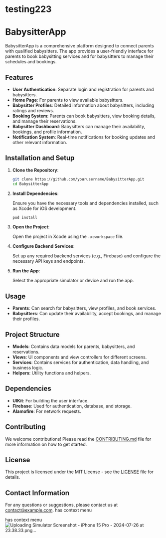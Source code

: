 # testing223

# BabysitterApp
 
BabysitterApp is a comprehensive platform designed to connect parents with qualified babysitters. The app provides a user-friendly interface for parents to book babysitting services and for babysitters to manage their schedules and bookings.
 
## Features
 
- **User Authentication**: Separate login and registration for parents and babysitters.
- **Home Page**: For parents to view available babysitters.
- **Babysitter Profiles**: Detailed information about babysitters, including ratings and reviews.
- **Booking System**: Parents can book babysitters, view booking details, and manage their reservations.
- **Babysitter Dashboard**: Babysitters can manage their availability, bookings, and profile information.
- **Notification System**: Real-time notifications for booking updates and other relevant information.
 
## Installation and Setup
 
1. **Clone the Repository**:
 
   ```bash
   git clone https://github.com/yourusername/BabysitterApp.git
   cd BabysitterApp
   ```
 
2. **Install Dependencies**:
 
   Ensure you have the necessary tools and dependencies installed, such as Xcode for iOS development.
 
   ```bash
   pod install
   ```
 
3. **Open the Project**:
 
   Open the project in Xcode using the `.xcworkspace` file.
 
4. **Configure Backend Services**:
 
   Set up any required backend services (e.g., Firebase) and configure the necessary API keys and endpoints.
 
5. **Run the App**:
 
   Select the appropriate simulator or device and run the app.
 
## Usage
 
- **Parents**: Can search for babysitters, view profiles, and book services.
- **Babysitters**: Can update their availability, accept bookings, and manage their profiles.
 
## Project Structure
 
- **Models**: Contains data models for parents, babysitters, and reservations.
- **Views**: UI components and view controllers for different screens.
- **Services**: Contains services for authentication, data handling, and business logic.
- **Helpers**: Utility functions and helpers.
 
## Dependencies
 
- **UIKit**: For building the user interface.
- **Firebase**: Used for authentication, database, and storage.
- **Alamofire**: For network requests.
 
## Contributing
 
We welcome contributions! Please read the [CONTRIBUTING.md](CONTRIBUTING.md) file for more information on how to get started.
 
## License
 
This project is licensed under the MIT License - see the [LICENSE](LICENSE) file for details.
 
## Contact Information
 
For any questions or suggestions, please contact us at [contact@example.com](mailto:contact@example.com).
has context menu


has context menu
![Uploading Simulator Screenshot - iPhone 15 Pro - 2024-07-26 at 23.38.33.png…]()
